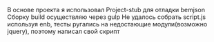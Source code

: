 В основе проекта я использовал Project-stub для отладки bemjson
Сборку build осуществляю через gulp
Не удалось собрать script.js используя enb, тесты ругались на недостающие модули(возможно jquery), поэтому написал свой скрипт